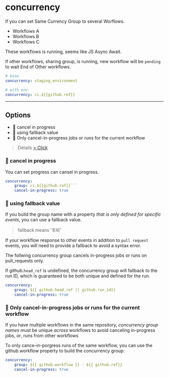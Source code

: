 # concurrency

If you can set Same Currency Group to several Worflows.

- Workflows A
- Workflows B
- Workflows C

These workflows is running, seems like JS Async Await.

If other workflows, sharing group, is running, new workflow will be `pending` to wait End of Other workflows.

```yaml
# base
concurrency: staging_environment

# with env
concurrency: ci.${{github.ref}}
```

<hr>

## Options

- 🤔 cancel in progress
- 🤔 using fallback value
- 🤔 Only cancel-in-progress jobs or runs for the current workflow

> Details [> Click](https://docs.github.com/en/actions/using-workflows/workflow-syntax-for-github-actions#examples-using-concurrency-and-the-default-behavior)

### 🤔 cancel in progress

You can set progress can cansel in progress.

```yaml
concurrency:
    group: ci.${{github.ref}}```
    cancel-in-progress: true
```

### 🤔 using fallback value

If you build the group name with a property _that is only defined for specific events_, you can use a fallback value.

> fallback means '후퇴'

If your workflow response to other events in addition to `pull request` events, you will need to provide a fallback to avoid a syntax error.

The follwing concurrency group cancels in-progress jobs or runs on pull_requests only.

If github.`head_ref` is undefined, the concurrency group will fallback to the run ID, which is guaranteed to be both unique and defined for the run.

```yaml
concurrency:
    group: ${{ github.head_ref || github.run_id}}
    cancel-in-progress: true
```

### 🤔 Only cancel-in-progress jobs or runs for the current workflow

If you have multiple workflows in the same repository, _concurrency group names_ must be unique _across_ workflows to avoid canceling in-progress jobs, _or_, runs from other workflows

To only cance-in-porgress runs of the same workflow, you can use the github.workflow property to build the concurrency group:

```yaml
concurrency:
    group: ${{ github.workflow }} - ${{ github.ref}}
    cancel-in-progress: true
```

